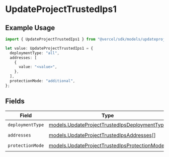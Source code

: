 # UpdateProjectTrustedIps1

## Example Usage

```typescript
import { UpdateProjectTrustedIps1 } from "@vercel/sdk/models/updateprojectop.js";

let value: UpdateProjectTrustedIps1 = {
  deploymentType: "all",
  addresses: [
    {
      value: "<value>",
    },
  ],
  protectionMode: "additional",
};
```

## Fields

| Field                                                                                              | Type                                                                                               | Required                                                                                           | Description                                                                                        |
| -------------------------------------------------------------------------------------------------- | -------------------------------------------------------------------------------------------------- | -------------------------------------------------------------------------------------------------- | -------------------------------------------------------------------------------------------------- |
| `deploymentType`                                                                                   | [models.UpdateProjectTrustedIpsDeploymentType](../models/updateprojecttrustedipsdeploymenttype.md) | :heavy_check_mark:                                                                                 | N/A                                                                                                |
| `addresses`                                                                                        | [models.UpdateProjectTrustedIpsAddresses](../models/updateprojecttrustedipsaddresses.md)[]         | :heavy_check_mark:                                                                                 | N/A                                                                                                |
| `protectionMode`                                                                                   | [models.UpdateProjectTrustedIpsProtectionMode](../models/updateprojecttrustedipsprotectionmode.md) | :heavy_check_mark:                                                                                 | N/A                                                                                                |